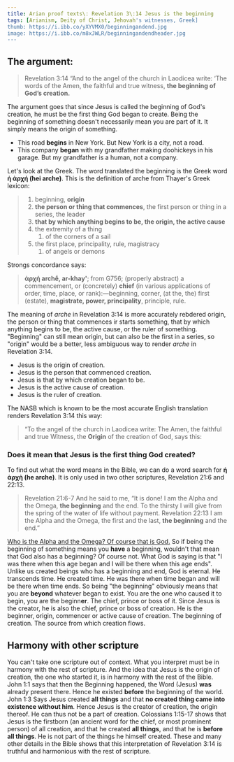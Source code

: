 ```yaml
---
title: Arian proof texts\: Revelation 3\:14 Jesus is the beginning
tags: [Arianism, Deity of Christ, Jehovah's witnesses, Greek]
thumb: https://i.ibb.co/yXYVMX0/beginningandend.jpg
image: https://i.ibb.co/m8xJWLR/beginningandendheader.jpg
---
```


## The argument:

> Revelation 3:14 “And to the angel of the church in Laodicea write: ‘The words of the Amen, the faithful and true witness, **the beginning of God’s creation.**

The argument goes that since Jesus is called the beginning of God's creation, he must be the first thing God began to create. Being the beginning of something doesn't necessarily mean you are part of it. It simply means the origin of something.

*   This road **begins** in New York. But New York is a city, not a road.
*   This company **began** with my grandfather making doohickeys in his garage. But my grandfather is a human, not a company.

Let's look at the Greek. The word translated the beginning is the Greek word **ἡ ἀρχή (hei arche)**. This is the definition of arche from Thayer's Greek lexicon:

> 1.  beginning, **origin**
> 2.  **the person or thing that commences**, the first person or thing in a series, the leader
> 3.  **that by which anything begins to be, the origin, the active cause**
> 4.  the extremity of a thing
>     1.  of the corners of a sail
> 5.  the first place, principality, rule, magistracy
>     1.  of angels or demons

Strongs concordance says:

> **ἀρχή archḗ, ar-khay'**; from G756; (properly abstract) a commencement, or (concretely) **chief** (in various applications of order, time, place, or rank):—beginning, corner, (at the, the) first (estate), **magistrate, power, principality**, principle, rule.

The meaning of _arche_ in Revelation 3:14 is more accurately rebdered origin, the person or thing that commences ir starts something, that by which anything begins to be, the active cause, or the ruler of something. "Beginning" can still mean origin, but can also be the first in a series, so "origin" would be a better, less ambiguous way to render _arche_ in Revelation 3:14.

*   Jesus is the origin of creation.
*   Jesus is the person that commenced creation.
*   Jesus is that by which creation began to be.
*   Jesus is the active cause of creation.
*   Jesus is the ruler of creation.

The NASB which is known to be the most accurate English translation renders Revelation 3:14 this way:

> “To the angel of the church in Laodicea write: The Amen, the faithful and true Witness, the **Origin** of the creation of God, says this:

### Does it mean that Jesus is the first thing God created?

To find out what the word means in the Bible, we can do a word search for **ἡ ἀρχὴ (he arche)**. It is only used in two other scriptures, Revelation 21:6 and 22:13.

> Revelation 21:6-7 And he said to me, “It is done! I am the Alpha and the Omega, **the beginning** and the end. To the thirsty I will give from the spring of the water of life without payment. Revelation 22:13 I am the Alpha and the Omega, the first and the last, **the beginning** and the end.”

[Who is the Alpha and the Omega? Of course that is God.](https://thyreon.com/jesus-is-the-first-and-the-last/) So if being the beginning of something means you **have** a beginning, wouldn't that mean that God also has a beginning? Of course not. What God is saying is that "I was there when this age began and I will be there when this age ends". Unlike us created beings who has a beginning and end, God is eternal. He transcends time. He created time. He was there when time began and will be there when time ends. So being "the beginning" obviously means that you are **beyond** whatever began to exist. You are the one who caused it to begin, you are the beginn**er**. The chief, prince or boss of it. Since Jesus is the creator, he is also the chief, prince or boss of creation. He is the beginner, origin, commencer or active cause of creation. The beginning of creation. The source from which creation flows.

## Harmony with other scripture

You can't take one scripture out of context. What you interpret must be in harmony with the rest of scripture. And the idea that Jesus is the origin of creation, the one who started it, is in harmony with the rest of the Bible. John 1:1 says that then the Beginning happened, the Word (Jesus) **was** already present there. Hence he existed **before** the beginning of the world. John 1:3 Says Jesus created **all things** and that **no created thing came into existence without him**. Hence Jesus is the creator of creation, the origin thereof. He can thus not be a part of creation. Colossians 1:15-17 shows that Jesus is the firstborn (an ancient word for the chief, or most prominent person) of all creation, and that he created **all things**, and that he is **before all things**. He is not part of the things he himself created. These and many other details in the Bible shows that this interpretation of Revelation 3:14 is truthful and harmonious with the rest of scripture.
